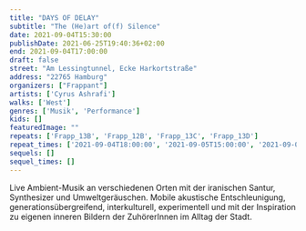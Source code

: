 ```yaml
---
title: "DAYS OF DELAY"
subtitle: "The (He)art of(f) Silence"
date: 2021-09-04T15:30:00
publishDate: 2021-06-25T19:40:36+02:00
end: 2021-09-04T17:00:00
draft: false
street: "Am Lessingtunnel, Ecke Harkortstraße"
address: "22765 Hamburg"
organizers: ["Frappant"]
artists: ['Cyrus Ashrafi']
walks: ['West']
genres: ['Musik', 'Performance']
kids: []
featuredImage: ""
repeats: ['Frapp_13B', 'Frapp_12B', 'Frapp_13C', 'Frapp_13D']
repeat_times: ['2021-09-04T18:00:00', '2021-09-05T15:00:00', '2021-09-05T15:30:00', '2021-09-05T18:00:00']
sequels: []
sequel_times: []
---
```


Live Ambient-Musik an verschiedenen Orten mit der iranischen Santur, Synthesizer und Umweltgeräuschen. Mobile akustische Entschleunigung, generationsübergreifend, interkulturell, experimentell und mit der Inspiration zu eigenen inneren Bildern der ZuhörerInnen im Alltag der Stadt.